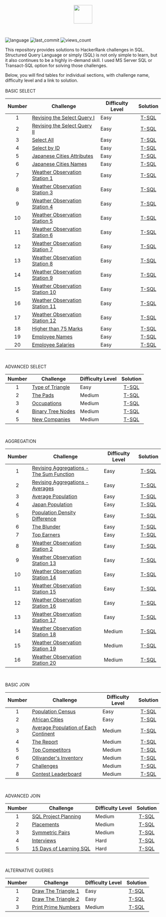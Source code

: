 
<p align="center">  
<img height=60 src="https://hrcdn.net/community-frontend/assets/brand/logo-new-white-green-a5cb16e0ae.svg">
</p>
</br>

![language](https://img.shields.io/github/languages/top/mBohunickaCharles/SQL_HackerRank?style=flat)
![last_commit](https://img.shields.io/github/last-commit/mBohunickaCharles/SQL_HackerRank?style=flat)
![views_count](https://views.whatilearened.today/views/github/mBohunickaCharles/SQL_HackerRank.svg?cache=remove)
</br>


This repository provides solutions to HackerRank challenges in SQL. Structured Query Language or simply (SQL) is not only simple to learn, but it also continues to be a highly in-demand skill. I used MS Server SQL or Transact-SQL option for solving those challenges.

Below, you will find tables for individual sections, with challenge name, difficulty level and a link to solution.
</br>
</br>
BASIC SELECT

| Number | Challenge | Difficulty Level | Solution |
|:------:|-----------|------------------|:--------:|
| 1 | [Revising the Select Query I](https://www.hackerrank.com/challenges/revising-the-select-query/problem) | Easy | [T-SQL](Basic%20Select/revising_the_select_query_I.sql) |
| 2 | [Revising the Select Query II](https://www.hackerrank.com/challenges/revising-the-select-query-2/problem) | Easy | [T-SQL](Basic%20Select/revising_the_select_query_II.sql) |
| 3 | [Select All](https://www.hackerrank.com/challenges/select-all-sql/problem) | Easy | [T-SQL](Basic%20Select/select_all.sql) |
| 4 | [Select by ID](https://www.hackerrank.com/challenges/select-by-id/problem) | Easy | [T-SQL](Basic%20Select/select_by_id.sql) |
| 5 | [Japanese Cities Attributes](https://www.hackerrank.com/challenges/japanese-cities-attributes/problem) | Easy | [T-SQL](Basic%20Select/japanese_cities_attributes.sql) |
| 6 | [Japanese Cities Names](https://www.hackerrank.com/challenges/japanese-cities-name/problem) | Easy | [T-SQL](Basic%20Select/japanese_cities_names.sql) |
| 7 | [Weather Observation Station 1](https://www.hackerrank.com/challenges/weather-observation-station-1/problem) | Easy | [T-SQL](Basic%20Select/weather_observation_station_1.sql) |
| 8 | [Weather Observation Station 3](https://www.hackerrank.com/challenges/weather-observation-station-3/problem) | Easy | [T-SQL](Basic%20Select/weather_observation_station_3.sql) |
| 9 | [Weather Observation Station 4](https://www.hackerrank.com/challenges/weather-observation-station-4/problem) | Easy | [T-SQL](Basic%20Select/weather_observation_station_4.sql) |
| 10| [Weather Observation Station 5](https://www.hackerrank.com/challenges/weather-observation-station-5/problem) | Easy | [T-SQL](Basic%20Select/weather_observation_station_5.sql) |
| 11| [Weather Observation Station 6](https://www.hackerrank.com/challenges/weather-observation-station-6/problem) | Easy | [T-SQL](Basic%20Select/weather_observation_station_6.sql) |
| 12| [Weather Observation Station 7](https://www.hackerrank.com/challenges/weather-observation-station-7/problem) | Easy | [T-SQL](Basic%20Select/weather_observation_station_7.sql) |
| 13| [Weather Observation Station 8](https://www.hackerrank.com/challenges/weather-observation-station-8/problem) | Easy | [T-SQL](Basic%20Select/weather_observation_station_8.sql) |
| 14| [Weather Observation Station 9](https://www.hackerrank.com/challenges/weather-observation-station-9/problem) | Easy | [T-SQL](Basic%20Select/weather_observation_station_9.sql) |
| 15| [Weather Observation Station 10](https://www.hackerrank.com/challenges/weather-observation-station-10/problem) | Easy | [T-SQL](Basic%20Select/weather_observation_station_10.sql) |
| 16| [Weather Observation Station 11](https://www.hackerrank.com/challenges/weather-observation-station-11/problem) | Easy | [T-SQL](Basic%20Select/weather_observation_station_11.sql) |
| 17| [Weather Observation Station 12](https://www.hackerrank.com/challenges/weather-observation-station-12/problem) | Easy | [T-SQL](Basic%20Select/weather_observation_station_12.sql) |
| 18| [Higher than 75 Marks](https://www.hackerrank.com/challenges/more-than-75-marks/problem) | Easy | [T-SQL](Basic%20Select/higher_than_75_marks.sql) |
| 19| [Employee Names](https://www.hackerrank.com/challenges/name-of-employees/problem) | Easy | [T-SQL](Basic%20Select/employee_names.sql) |
| 20| [Employee Salaries](https://www.hackerrank.com/challenges/salary-of-employees/problem) | Easy | [T-SQL](Basic%20Select/employee_salaries.sql) |
<br/>

ADVANCED SELECT

| Number | Challenge | Difficulty Level | Solution |
|:------:|-----------|------------------|:--------:|
| 1 | [Type of Triangle                        ](https://www.hackerrank.com/challenges/what-type-of-triangle/problem) | Easy | [T-SQL](Advanced%20Select/type_of_triangle.sql) |
| 2 | [The Pads](https://www.hackerrank.com/challenges/the-pads/problem) | Medium | [T-SQL](Advanced%20Select/the_pads.sql) |
| 3 | [Occupations](https://www.hackerrank.com/challenges/occupations/problem) | Medium | [T-SQL](Advanced%20Select/occupations.sql) |
| 4 | [Binary Tree Nodes](https://www.hackerrank.com/challenges/binary-search-tree-1/problem) | Medium | [T-SQL](Advanced%20Select/binary_tree_nodes.sql) |
| 5 | [New Companies](https://www.hackerrank.com/challenges/the-company/problem) | Medium | [T-SQL](Advanced%20Select/new_companies.sql) |
<br/>

AGGREGATION

| Number | Challenge | Difficulty Level | Solution |
|:------:|-----------|------------------|:--------:|
| 1 | [Revising Aggregations - The Sum Function](https://www.hackerrank.com/challenges/revising-aggregations-sum/problem) | Easy | [T-SQL](Aggregation/revising_aggregations_the_sum_function.sql) |
| 2 | [Revising Aggregations - Averages](https://www.hackerrank.com/challenges/revising-aggregations-the-average-function/problem) | Easy | [T-SQL](Aggregation/revising_aggregations_average.sql) |
| 3 | [Average Population](https://www.hackerrank.com/challenges/average-population/problem) | Easy | [T-SQL](Aggregation/average_population.sql) |
| 4 | [Japan Population](https://www.hackerrank.com/challenges/japan-population/problem) | Easy | [T-SQL](Aggregation/japan_population.sql) |
| 5 | [Population Density Difference](https://www.hackerrank.com/challenges/population-density-difference/problem) | Easy | [T-SQL](Aggregation/population_density_difference.sql) |
| 6 | [The Blunder](https://www.hackerrank.com/challenges/the-blunder/problem) | Easy | [T-SQL](Aggregation/the_blunder.sql) |
| 7 | [Top Earners](https://www.hackerrank.com/challenges/earnings-of-employees/problem) | Easy | [T-SQL](Aggregation/top_earners.sql) |
| 8 | [Weather Observation Station 2](https://www.hackerrank.com/challenges/weather-observation-station-2/problem) | Easy | [T-SQL](Aggregation/weather_observation_station_2.sql) |
| 9 | [Weather Observation Station 13](https://www.hackerrank.com/challenges/weather-observation-station-13/problem) | Easy | [T-SQL](Aggregation/weather_observation_station_13.sql) |
| 10| [Weather Observation Station 14](https://www.hackerrank.com/challenges/weather-observation-station-14/problem) | Easy | [T-SQL](Aggregation/weather_observation_station_14.sql) |
| 11| [Weather Observation Station 15](https://www.hackerrank.com/challenges/weather-observation-station-15/problem) | Easy | [T-SQL](Aggregation/weather_observation_station_15.sql) |
| 12| [Weather Observation Station 16](https://www.hackerrank.com/challenges/weather-observation-station-16/problem) | Easy | [T-SQL](Aggregation/weather_observation_station_16.sql) |
| 13| [Weather Observation Station 17](https://www.hackerrank.com/challenges/weather-observation-station-17/problem) | Easy | [T-SQL](Aggregation/weather_observation_station_17.sql) |
| 14| [Weather Observation Station 18](https://www.hackerrank.com/challenges/weather-observation-station-18/problem) | Medium | [T-SQL](Aggregation/weather_observation_station_18.sql) |
| 15| [Weather Observation Station 19](https://www.hackerrank.com/challenges/weather-observation-station-19/problem) | Medium | [T-SQL](Aggregation/weather_observation_station_19.sql) |
| 16| [Weather Observation Station 20](https://www.hackerrank.com/challenges/weather-observation-station-20/problem) | Medium | [T-SQL](Aggregation/weather_observation_station_20.sql) |
<br/>

BASIC JOIN

| Number | Challenge | Difficulty Level | Solution |
|:------:|-----------|------------------|:--------:|
| 1 | [Population Census](https://www.hackerrank.com/challenges/asian-population/problem) | Easy | [T-SQL](Basic%20Join/population_census.sql) |
| 2 | [African Cities](https://www.hackerrank.com/challenges/african-cities/problem) | Easy | [T-SQL](Basic%20Join/african_cities.sql) |
| 3 | [Average Population of Each Continent](https://www.hackerrank.com/challenges/average-population-of-each-continent/problem) | Medium | [T-SQL](Basic%20Join/average_population_of_each_continent.sql) |
| 4 | [The Report](https://www.hackerrank.com/challenges/the-report/problem) | Medium | [T-SQL](Basic%20Join/the_report.sql) |
| 5 | [Top Competitors](https://www.hackerrank.com/challenges/full-score/problem) | Medium | [T-SQL](Basic%20Join/top_competitors.sql) |
| 6 | [Ollivander's Inventory](https://www.hackerrank.com/challenges/harry-potter-and-wands/problem) | Medium | [T-SQL](Basic%20Join/ollivanders_inventory.sql) |
| 7 | [Challenges](https://www.hackerrank.com/challenges/challenges/problem) | Medium | [T-SQL](Basic%20Join/challenges.sql) |
| 8 | [Contest Leaderboard](https://www.hackerrank.com/challenges/contest-leaderboard/problem) | Medium | [T-SQL](Basic%20Join/contest_leaderboard.sql) |
<br/>

ADVANCED JOIN

| Number | Challenge | Difficulty Level | Solution |
|:------:|-----------|------------------|:--------:|
| 1 | [SQL Project Planning](https://www.hackerrank.com/challenges/sql-projects/problem) | Medium | [T-SQL](Advanced%20Join/sql_project_planning.sql) |
| 2 | [Placements](https://www.hackerrank.com/challenges/placements/problem) | Medium | [T-SQL](Advanced%20Join/placements.sql) |
| 3 | [Symmetric Pairs](https://www.hackerrank.com/challenges/symmetric-pairs/problem) | Medium | [T-SQL](Advanced%20Join/symmetric_pairs.sql) |
| 4 | [Interviews](https://www.hackerrank.com/challenges/interviews/problem) | Hard | [T-SQL](Advanced%20Join/interviews.sql) |
| 5 | [15 Days of Learning SQL](https://www.hackerrank.com/challenges/15-days-of-learning-sql/problem) | Hard | [T-SQL](Advanced%20Join/15_days_of_learning_sql.sql) |
<br/>

ALTERNATIVE QUERIES

| Number | Challenge | Difficulty Level | Solution |
|:------:|-----------|------------------|:--------:|
| 1 | [Draw The Triangle 1](https://www.hackerrank.com/challenges/draw-the-triangle-1/problem) | Easy | [T-SQL](Alternative%20Queries/draw_the_triangle_1.sql) |
| 2 | [Draw The Triangle 2](https://www.hackerrank.com/challenges/draw-the-triangle-2/problem) | Easy | [T-SQL](Alternative%20Queries/draw_the_triangle_2.sql) |
| 3 | [Print Prime Numbers](https://www.hackerrank.com/challenges/print-prime-numbers/problem) | Medium | [T-SQL](Alternative%20Queries/print_prime_numbers.sql) |
